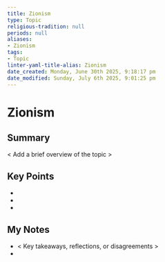 ```yaml
---
title: Zionism
type: Topic
religious-tradition: null
periods: null
aliases:
- Zionism
tags:
- Topic
linter-yaml-title-alias: Zionism
date_created: Monday, June 30th 2025, 9:18:17 pm
date_modified: Sunday, July 6th 2025, 9:01:25 pm
---
```


# Zionism

## Summary
< Add a brief overview of the topic >

## Key Points
- 
- 
- 

## My Notes
- < Key takeaways, reflections, or disagreements >
- 